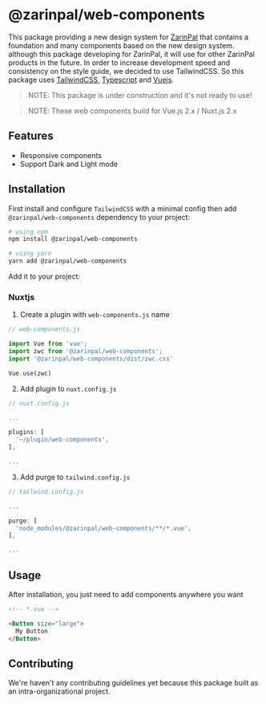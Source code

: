# @zarinpal/web-components
This package providing a new design system for [ZarinPal](https://www.zarinpal.com/) that contains a foundation and many components based on the new design system. although this package developing for ZarinPal, it will use for other ZarinPal products in the future. In order to increase development speed and consistency on the style guide, we decided to use TailwindCSS. So this package uses [TailwindCSS](https://tailwindcss.com/), [Typescript](https://www.typescriptlang.org/) and [Vuejs](https://vuejs.org/).

> NOTE: This package is under construction and it's not ready to use!

> NOTE: These web components build for Vue.js 2.x / Nuxt.js 2.x

## Features
- Responsive components
- Support Dark and Light mode

## Installation
First install and configure `TailwindCSS` with a minimal config then add `@zarinpal/web-components` dependency to your project:
```bash
# using npm
npm install @zarinpal/web-components

# using yarn
yarn add @zarinpal/web-components
```

Add it to your project:

### Nuxtjs
1. Create a plugin with `web-components.js` name
```javascript
// web-components.js

import Vue from 'vue';
import zwc from '@zarinpal/web-components';
import '@zarinpal/web-components/dist/zwc.css'

Vue.use(zwc)
```
2. Add plugin to `nuxt.config.js`
```javascript
// nuxt.config.js

...

plugins: [
  '~/plugin/web-components',
],

...
```

3. Add purge to `tailwind.config.js`
```javascript
// tailwind.config.js

...

purge: [
  'node_modules/@zarinpal/web-components/**/*.vue',
],

...
```
## Usage
After installation, you just need to add components anywhere you want
```html
<!-- *.vue -->

<Button size="large">
  My Button
</Button>
```

## Contributing
We're haven't any contributing guidelines yet because this package built as an intra-organizational project.